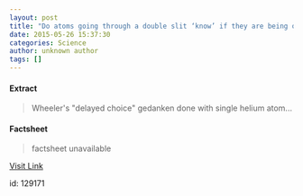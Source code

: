 ```yaml
---
layout: post
title: "Do atoms going through a double slit ‘know’ if they are being observed?"
date: 2015-05-26 15:37:30
categories: Science
author: unknown author
tags: []
---
```



#### Extract
>Wheeler's "delayed choice" gedanken done with single helium atom...

#### Factsheet
>factsheet unavailable

[Visit Link](http://feedproxy.google.com/~r/PhysicsWorld/~3/mPjsL1YzcxA/do-atoms-going-through-a-double-slit-know-if-they-are-being-observed)

id:  129171



